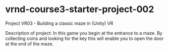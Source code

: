 # vrnd-course3-starter-project-002
Project VR03 - Building a classic maze in (Unity) VR

Description of project: In this game you begin at the entrance to a maze. By collecting coins and looking for the key this will enable you to open the door at the end of the maze.
